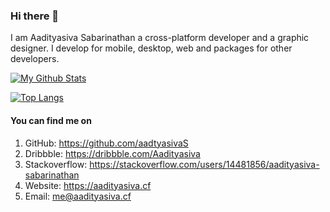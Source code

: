 ### Hi there 👋
I am Aadityasiva Sabarinathan a cross-platform developer and a graphic designer. I develop for mobile, desktop, web and packages for other developers.

[![My Github Stats](https://github-readme-stats.vercel.app/api?username=aadityasivaS&count_private=true&theme=default&show_icons=true)](https://github.com/aadityasivaS)
</a>

[![Top Langs](https://github-readme-stats.vercel.app/api/top-langs/?username=aadityasivaS&layout=compact)](https://github.com/aadityasivaS)

#### You can find me on
1. GitHub: https://github.com/aadtyasivaS
2. Dribbble: https://dribbble.com/Aadityasiva
3. Stackoverflow: https://stackoverflow.com/users/14481856/aadityasiva-sabarinathan
4. Website: https://aadityasiva.cf
5. Email: me@aadityasiva.cf
